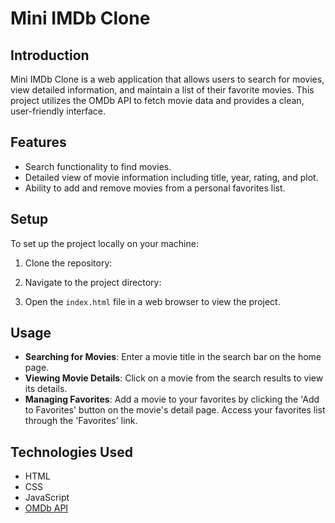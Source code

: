 # Mini IMDb Clone

## Introduction
Mini IMDb Clone is a web application that allows users to search for movies, view detailed information, and maintain a list of their favorite movies. This project utilizes the OMDb API to fetch movie data and provides a clean, user-friendly interface.

## Features
- Search functionality to find movies.
- Detailed view of movie information including title, year, rating, and plot.
- Ability to add and remove movies from a personal favorites list.

## Setup
To set up the project locally on your machine:

1. Clone the repository:
2. Navigate to the project directory:

3. Open the `index.html` file in a web browser to view the project.

## Usage
- **Searching for Movies**: Enter a movie title in the search bar on the home page.
- **Viewing Movie Details**: Click on a movie from the search results to view its details.
- **Managing Favorites**: Add a movie to your favorites by clicking the 'Add to Favorites' button on the movie's detail page. Access your favorites list through the 'Favorites' link.

## Technologies Used
- HTML
- CSS
- JavaScript
- [OMDb API](http://www.omdbapi.com/)


